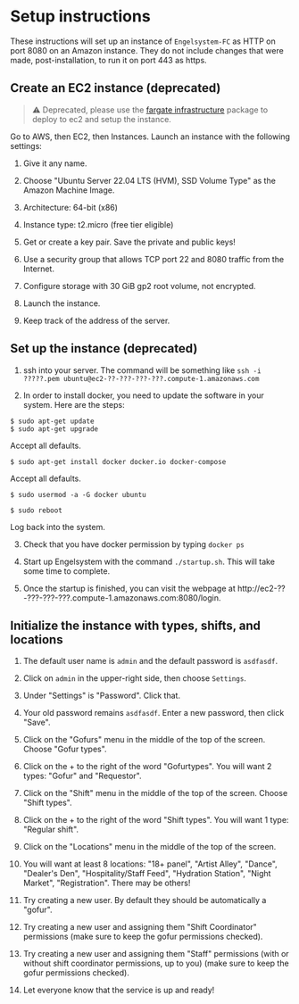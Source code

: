 # Setup instructions

These instructions will set up an instance of `Engelsystem-FC` as HTTP on port 8080
on an Amazon instance. They do not include changes that were made, post-installation,
to run it on port 443 as https.

## Create an EC2 instance (deprecated)

> :warning: Deprecated, please use the [fargate infrastructure](https://github.com/anthroarts/fargate-infrastructure) package to deploy to ec2 and setup the instance.

Go to AWS, then EC2, then Instances. Launch an instance with the following settings:

1. Give it any name.

2. Choose "Ubuntu Server 22.04 LTS (HVM), SSD Volume Type" as the Amazon Machine Image.

3. Architecture: 64-bit (x86)

4. Instance type: t2.micro (free tier eligible)

5. Get or create a key pair. Save the private and public keys!

6. Use a security group that allows TCP port 22 and 8080 traffic from the Internet.

7. Configure storage with 30 GiB gp2 root volume, not encrypted.

8. Launch the instance.

9. Keep track of the address of the server.

## Set up the instance (deprecated)

1. ssh into your server. The command will be something like `ssh -i ?????.pem ubuntu@ec2-??-???-???-???.compute-1.amazonaws.com`

2. In order to install docker, you need to update the software in your system. Here are the steps:

```
$ sudo apt-get update
$ sudo apt-get upgrade
```

Accept all defaults.

```
$ sudo apt-get install docker docker.io docker-compose
```

Accept all defaults.

```
$ sudo usermod -a -G docker ubuntu

$ sudo reboot
```

Log back into the system.

3. Check that you have docker permission by typing `docker ps`

4. Start up Engelsystem with the command `./startup.sh`. This will take some time to complete.

5. Once the startup is finished, you can visit the webpage at
http://ec2-??-???-???-???.compute-1.amazonaws.com:8080/login.

## Initialize the instance with types, shifts, and locations

1. The default user name is `admin` and the default password is `asdfasdf`.

2. Click on `admin` in the upper-right side, then choose `Settings`.

3. Under "Settings" is "Password". Click that.

4. Your old password remains `asdfasdf`. Enter a new password, then click "Save".

5. Click on the "Gofurs" menu in the middle of the top of the screen. Choose "Gofur types".

6. Click on the + to the right of the word "Gofurtypes". You will want 2 types: "Gofur" and "Requestor".

7. Click on the "Shift" menu in the middle of the top of the screen. Choose "Shift types".

8. Click on the + to the right of the word "Shift types". You will want 1 type: "Regular shift".

9. Click on the "Locations" menu in the middle of the top of the screen.

10. You will want at least 8 locations: "18+ panel", "Artist Alley", "Dance", "Dealer's Den", "Hospitality/Staff Feed", "Hydration Station", "Night Market", "Registration". There may be others!

11. Try creating a new user. By default they should be automatically a "gofur".

12. Try creating a new user and assigning them "Shift Coordinator" permissions
(make sure to keep the gofur permissions checked).

13. Try creating a new user and assigning them "Staff" permissions
(with or without shift coordinator permissions, up to you)
(make sure to keep the gofur permissions checked).

14. Let everyone know that the service is up and ready!
